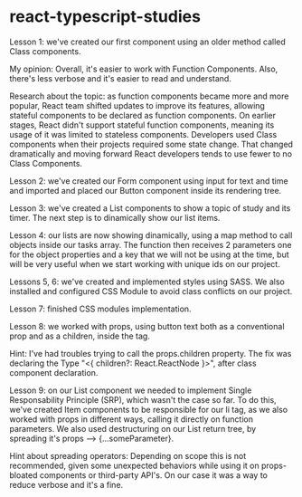 # react-typescript-studies

Lesson 1: we've created our first component using an older method called Class components.

My opinion: Overall, it's easier to work with Function Components. Also, there's less verbose and it's easier to read and understand.

Research about the topic: as function components became more and more popular, React team shifted updates to improve its features, allowing stateful components to be declared as function components. On earlier stages, React didn't support stateful function components, meaning its usage of it was limited to stateless components. Developers used Class components when their projects required some state change. That changed dramatically and moving forward React developers tends to use fewer to no Class Components.

Lesson 2: we've created our Form component using input for text and time and imported and placed our Button component inside its rendering tree.

Lesson 3: we've created a List components to show a topic of study and its timer. The next step is to dinamically show our list items.

Lesson 4: our lists are now showing dinamically, using a map method to call objects inside our tasks array. The function then receives 2 parameters one for the object properties and a key that we will not be using at the time, but will be very useful when we start working with unique ids on our project.

Lessons 5, 6: we've created and implemented styles using SASS. We also installed and configured CSS Module to avoid class conflicts on our project.

Lesson 7: finished CSS modules implementation.

Lesson 8: we worked with props, using button text both as a conventional prop and as a children, inside the tag.

Hint: I've had troubles trying to call the props.children property. The fix was declaring the Type "<{ children?: React.ReactNode }>", after class component declaration.

Lesson 9: on our List component we needed to implement Single Responsability Principle (SRP), which wasn't the case so far. To do this, we've created Item components to be responsible for our li tag, as we also worked with props in different ways, calling it directly on function parameters. We also used destructuring on our List return tree, by spreading it's props --> {...someParameter}.

Hint about spreading operators: Depending on scope this is not recommended, given some unexpected behaviors while using it on props-bloated components or third-party API's. On our case it was a way to reduce verbose and it's a fine.
